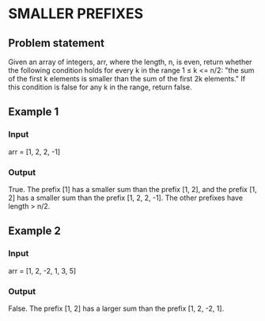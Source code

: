 # SMALLER PREFIXES

## Problem statement

Given an array of integers, arr, where the length, n, is even, return whether the following condition holds for every k
in the range 1 ≤ k <= n/2: "the sum of the first k elements is smaller than the sum of the first 2k elements." If this
condition is false for any k in the range, return false.

## Example 1

### Input

arr = [1, 2, 2, -1]

### Output

True. The prefix [1] has a smaller sum than the prefix [1, 2], and the
prefix [1, 2] has a smaller sum than the prefix [1, 2, 2, -1]. The other
prefixes have length > n/2.

## Example 2

### Input

arr = [1, 2, -2, 1, 3, 5]

### Output

False. The prefix [1, 2] has a larger sum than the prefix [1, 2, -2,
1].